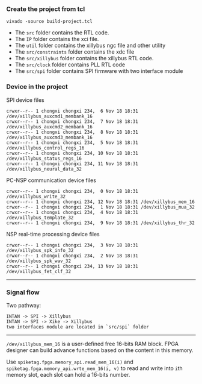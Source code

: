 ### Create the project from tcl 

```
vivado -source build-project.tcl
```

- The `src` folder contains the RTL code. 
- The `IP`  folder contains the xci file.
- The `util` folder contains the xillybus ngc file and other utility
- The `src/constraints` folder contains the xdc file
- The `src/xillybus` folder contains the xillybus RTL code.
- The `src/clock` folder contains PLL RTL code
- The `src/spi` folder contains SPI firmware with two interface module

### Device in the project
SPI device files
```
crwxr--r-- 1 chongxi chongxi 234,  6 Nov 18 18:31 /dev/xillybus_auxcmd1_membank_16
crwxr--r-- 1 chongxi chongxi 234,  7 Nov 18 18:31 /dev/xillybus_auxcmd2_membank_16
crwxr--r-- 1 chongxi chongxi 234,  8 Nov 18 18:31 /dev/xillybus_auxcmd3_membank_16
crwxr--r-- 1 chongxi chongxi 234,  5 Nov 18 18:31 /dev/xillybus_control_regs_16
crwxr--r-- 1 chongxi chongxi 234, 10 Nov 18 18:31 /dev/xillybus_status_regs_16
crwxr--r-- 1 chongxi chongxi 234, 11 Nov 18 18:31 /dev/xillybus_neural_data_32
```

PC-NSP communication device files
```
crwxr--r-- 1 chongxi chongxi 234,  0 Nov 18 18:31 /dev/xillybus_write_32
crwxr--r-- 1 chongxi chongxi 234, 12 Nov 18 18:31 /dev/xillybus_mem_16
crwxr--r-- 1 chongxi chongxi 234,  1 Nov 18 18:31 /dev/xillybus_mua_32
crwxr--r-- 1 chongxi chongxi 234,  4 Nov 18 18:31 /dev/xillybus_template_32
crwxr--r-- 1 chongxi chongxi 234,  9 Nov 18 18:31 /dev/xillybus_thr_32
```

NSP real-time processing device files
```
crwxr--r-- 1 chongxi chongxi 234,  3 Nov 18 18:31 /dev/xillybus_spk_info_32
crwxr--r-- 1 chongxi chongxi 234,  2 Nov 18 18:31 /dev/xillybus_spk_wav_32
crwxr--r-- 1 chongxi chongxi 234, 13 Nov 18 18:31 /dev/xillybus_fet_clf_32
```


-------------------

### Signal flow
Two pathway: 
```
INTAN -> SPI -> Xillybus
INTAN -> SPI -> Xike -> Xillybus
two interfaces module are located in `src/spi` folder
```

-------------------

`/dev/xillybus_mem_16` is a user-defined free 16-bits RAM block. FPGA designer can build advance functions based on the content in this memory. 

Use `spiketag.fpga.memory_api.read_mem_16(i)` and `spiketag.fpga.memory_api.wrte_mem_16(i, v)` to read and write into `i`th memory slot, each slot can hold a 16-bits number. 

